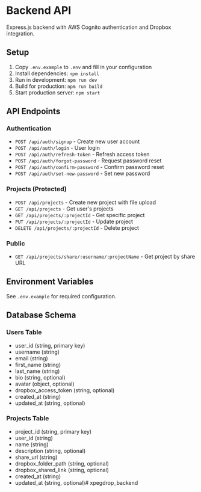 # Backend API

Express.js backend with AWS Cognito authentication and Dropbox integration.

## Setup

1. Copy `.env.example` to `.env` and fill in your configuration
2. Install dependencies: `npm install`
3. Run in development: `npm run dev`
4. Build for production: `npm run build`
5. Start production server: `npm start`

## API Endpoints

### Authentication
- `POST /api/auth/signup` - Create new user account
- `POST /api/auth/login` - User login
- `POST /api/auth/refresh-token` - Refresh access token
- `POST /api/auth/forgot-password` - Request password reset
- `POST /api/auth/confirm-password` - Confirm password reset
- `POST /api/auth/set-new-password` - Set new password

### Projects (Protected)
- `POST /api/projects` - Create new project with file upload
- `GET /api/projects` - Get user's projects
- `GET /api/projects/:projectId` - Get specific project
- `PUT /api/projects/:projectId` - Update project
- `DELETE /api/projects/:projectId` - Delete project

### Public
- `GET /api/projects/share/:username/:projectName` - Get project by share URL

## Environment Variables

See `.env.example` for required configuration.

## Database Schema

### Users Table
- user_id (string, primary key)
- username (string)
- email (string)
- first_name (string)
- last_name (string)
- bio (string, optional)
- avatar (object, optional)
- dropbox_access_token (string, optional)
- created_at (string)
- updated_at (string, optional)

### Projects Table
- project_id (string, primary key)
- user_id (string)
- name (string)
- description (string, optional)
- share_url (string)
- dropbox_folder_path (string, optional)
- dropbox_shared_link (string, optional)
- created_at (string)
- updated_at (string, optional)# xpegdrop_backend
